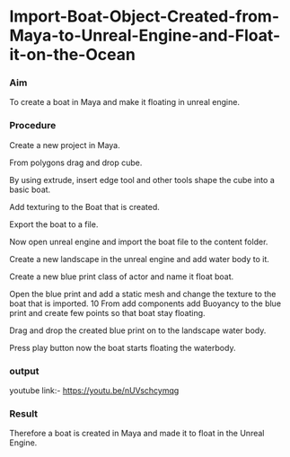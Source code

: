 # Import-Boat-Object-Created-from-Maya-to-Unreal-Engine-and-Float-it-on-the-Ocean
### Aim
To create a boat in Maya and make it floating in unreal engine.

### Procedure
Create a new project in Maya.

From polygons drag and drop cube.

By using extrude, insert edge tool and other tools shape the cube into a basic boat.

Add texturing to the Boat that is created.

Export the boat to a file.

Now open unreal engine and import the boat file to the content folder.

Create a new landscape in the unreal engine and add water body to it.

Create a new blue print class of actor and name it float boat.

Open the blue print and add a static mesh and change the texture to the boat that is imported. 10 From add components add Buoyancy to the blue print and create few points so that boat stay floating.

Drag and drop the created blue print on to the landscape water body.

Press play button now the boat starts floating the waterbody.

### output
youtube link:- https://youtu.be/nUVschcymqg

### Result
Therefore a boat is created in Maya and made it to float in the Unreal Engine.
